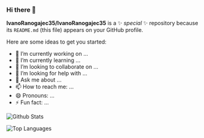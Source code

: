 ### Hi there 👋

**IvanoRanogajec35/IvanoRanogajec35** is a ✨ _special_ ✨ repository because its `README.md` (this file) appears on your GitHub profile.

Here are some ideas to get you started:

- 🔭 I’m currently working on ...
- 🌱 I’m currently learning ...
- 👯 I’m looking to collaborate on ...
- 🤔 I’m looking for help with ...
- 💬 Ask me about ...
- 📫 How to reach me: ...
- 😄 Pronouns: ...
- ⚡ Fun fact: ...

![Github Stats](https://github-readme-stats.vercel.app/api?username=IvanoRanogajec35&count_private=true&show_icons=true&theme=radical)

![Top Languages](https://github-readme-stats.vercel.app/api/top-langs/?username=IvanoRanogajec35&show_icons=true&theme=radical)
